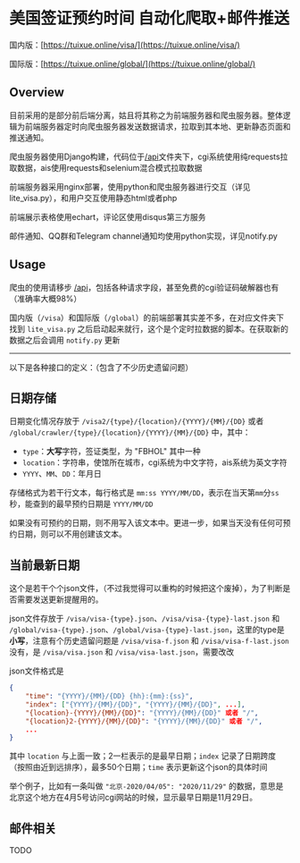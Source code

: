 # 美国签证预约时间 自动化爬取+邮件推送

国内版：[https://tuixue.online/visa/](https://tuixue.online/visa/)

国际版：[https://tuixue.online/global/](https://tuixue.online/global/)

## Overview

目前采用的是部分前后端分离，姑且将其称之为前端服务器和爬虫服务器。整体逻辑为前端服务器定时向爬虫服务器发送数据请求，拉取到其本地、更新静态页面和推送通知。

爬虫服务器使用Django构建，代码位于[/api](/api)文件夹下，cgi系统使用纯requests拉取数据，ais使用requests和selenium混合模式拉取数据

前端服务器采用nginx部署，使用python和爬虫服务器进行交互（详见lite_visa.py），和用户交互使用静态html或者php

前端展示表格使用echart，评论区使用disqus第三方服务

邮件通知、QQ群和Telegram channel通知均使用python实现，详见notify.py

## Usage

爬虫的使用请移步 [/api](/api)，包括各种请求字段，甚至免费的cgi验证码破解器也有（准确率大概98%）

国内版（`/visa`）和国际版（`/global`）的前端部署其实差不多，在对应文件夹下找到 `lite_visa.py` 之后启动起来就行，这个是个定时拉数据的脚本。在获取新的数据之后会调用 `notify.py` 更新

---

以下是各种接口的定义：（包含了不少历史遗留问题）

## 日期存储

日期变化情况存放于 `/visa2/{type}/{location}/{YYYY}/{MM}/{DD}` 或者 `/global/crawler/{type}/{location}/{YYYY}/{MM}/{DD}` 中，其中：

- `type`：**大写**字符，签证类型，为 "FBHOL" 其中一种
- `location`：字符串，使馆所在城市，cgi系统为中文字符，ais系统为英文字符
- `YYYY`、`MM`、`DD`：年月日

存储格式为若干行文本，每行格式是 `mm:ss YYYY/MM/DD`，表示在当天第`mm`分`ss`秒，能查到的最早预约日期是 `YYYY/MM/DD`

如果没有可预约的日期，则不用写入该文本中。更进一步，如果当天没有任何可预约日期，则可以不用创建该文本。

## 当前最新日期

这个是若干个个json文件，（不过我觉得可以重构的时候把这个废掉），为了判断是否需要发送更新提醒用的。

json文件存放于 `/visa/visa-{type}.json`、`/visa/visa-{type}-last.json` 和 `/global/visa-{type}.json`、`/global/visa-{type}-last.json`，这里的type是**小写**，注意有个历史遗留问题是 `/visa/visa-f.json` 和 `/visa/visa-f-last.json` 没有，是 `/visa/visa.json` 和 `/visa/visa-last.json`，需要改改

json文件格式是

```json
{
    "time": "{YYYY}/{MM}/{DD} {hh}:{mm}:{ss}",
    "index": ["{YYYY}/{MM}/{DD}", "{YYYY}/{MM}/{DD}", ...],
    "{location}-{YYYY}/{MM}/{DD}": "{YYYY}/{MM}/{DD}" 或者 "/",
    "{location}2-{YYYY}/{MM}/{DD}": "{YYYY}/{MM}/{DD}" 或者 "/",
    ...
}
```

其中 `location` 与上面一致；2一栏表示的是最早日期；`index` 记录了日期跨度（按照由近到远排序），最多50个日期；`time` 表示更新这个json的具体时间

举个例子，比如有一条叫做 `"北京-2020/04/05": "2020/11/29"` 的数据，意思是北京这个地方在4月5号访问cgi网站的时候，显示最早日期是11月29日。

## 邮件相关

TODO